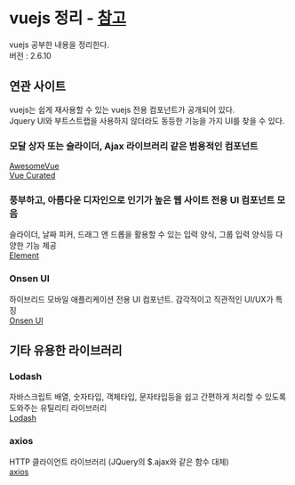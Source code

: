 # vuejs 정리 - [참고](https://rintiantta.github.io/jpub-vue/)
vuejs 공부한 내용을 정리한다.  
버전 : 2.6.10

## 연관 사이트
vuejs는 쉽게 재사용할 수 있는 vuejs 전용 컴포넌트가 공개되어 있다.  
Jquery UI와 부트스트랩을 사용하지 않더라도 동등한 기능을 가지 UI를 찾을 수 있다.  
  
### 모달 상자 또는 슬라이더, Ajax 라이브러리 같은 범용적인 컴포넌트
[AwesomeVue](https://github.com/vuejs/awesome-vue)  
[Vue Curated](https://curated.vuejs.org)

### 풍부하고, 아름다운 디자인으로 인기가 높은 웹 사이트 전용 UI 컴포넌트 모음
슬라이더, 날짜 피커, 드래그 앤 드롭을 활용할 수 있는 입력 양식, 그룹 입력 양식등 다양한 기능 제공  
[Element](http://element.eleme.io)

### Onsen UI
하이브리드 모바일 애플리케이션 전용 UI 컴포넌트. 감각적이고 직관적인 UI/UX가 특징  
[Onsen UI](https://onsen.io)


## 기타 유용한 라이브러리
### Lodash
자바스크립트 배열, 숫자타입, 객체타입, 문자타입등을 쉽고 간편하게 처리할 수 있도록 도와주는 유틸리티 라이브러리  
[Lodash](https://lodash.com/)

### axios
HTTP 클라이언트 라이브러리 (JQuery의 $.ajax와 같은 함수 대체)  
[axios](https://github.com/axios/axios)

